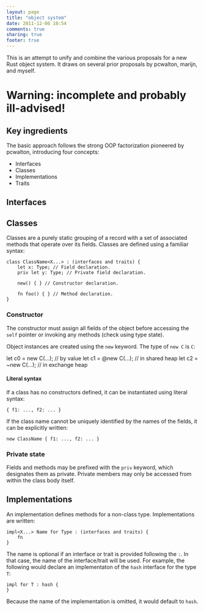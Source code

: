 ```yaml
---
layout: page
title: "object system"
date: 2011-12-06 10:54
comments: true
sharing: true
footer: true
---
```


This is an attempt to unify and combine the various proposals for a
new Rust object system.  It draws on several prior proposals by
pcwalton, marijn, and myself.

# Warning: incomplete and probably ill-advised!

## Key ingredients

The basic approach follows the strong OOP factorization pioneered by
pcwalton, introducing four concepts:

- Interfaces
- Classes
- Implementations
- Traits

## Interfaces

## Classes

Classes are a purely static grouping of a record with a set of
associated methods that operate over its fields.  Classes are defined
using a familiar syntax:

    class ClassName<X...> : (interfaces and traits) {
        let x: Type; // Field declaration.
        priv let y: Type; // Private field declaration.
        
        new() { } // Constructor declaration.
        
        fn foo() { } // Method declaration.
    }
    
### Constructor

The constructor must assign all fields of the object before accessing
the `self` pointer or invoking any methods (check using type state).

Object instances are created using the `new` keyword.  The type of
`new C` is `C`:

   let c0 = new C(...);   // by value
   let c1 = @new C(...);  // in shared heap
   let c2 = ~new C(...);  // in exchange heap

#### Literal syntax

If a class has no constructors defined, it can be instantiated using
literal syntax:

    { f1: ..., f2: ... }
    
If the class name cannot be uniquely identified by the names of the fields, 
it can be explicitly written:

    new ClassName { f1: ..., f2: ... }

### Private state

Fields and methods may be prefixed with the `priv` keyword, which
designates them as private. Private members may only be accessed from
within the class body itself.

## Implementations

An implementation defines methods for a non-class type.  Implementations
are written:

    impl<X...> Name for Type : (interfaces and traits) {
        fn 
    }
    
The name is optional if an interface or trait is provided following
the `:`.  In that case, the name of the interface/trait will be used.
For example, the following would declare an implementaton of the `hash`
interface for the type `T`:

    impl for T : hash {
    }
    
Because the name of the implementation is omitted, it would default to
`hash`.
